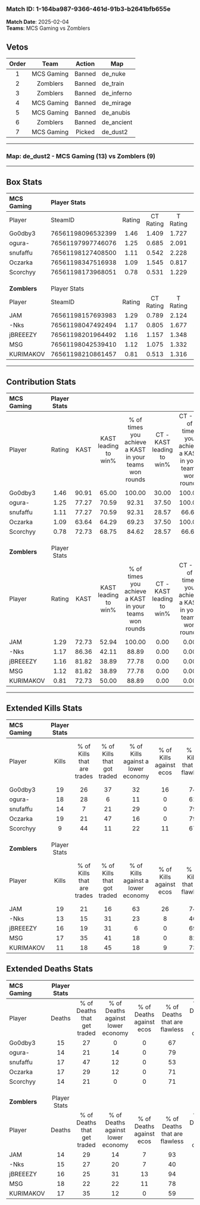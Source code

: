 ### Match ID: 1-164ba987-9366-461d-91b3-b2641bfb655e  
**Match Date**: 2025-02-04  
**Teams**: MCS Gaming vs Zomblers  

## Vetos  

| Order | Team | Action | Map |
| :---: | :--: | :----: | --- |
| 1 | MCS Gaming | Banned | de_nuke |
| 2 | Zomblers | Banned | de_train |
| 3 | Zomblers | Banned | de_inferno |
| 4 | MCS Gaming | Banned | de_mirage |
| 5 | MCS Gaming | Banned | de_anubis |
| 6 | Zomblers | Banned | de_ancient |
| 7 | MCS Gaming | Picked | de_dust2 |

---  

### **Map**: de_dust2 - MCS Gaming (13) vs Zomblers (9)  
---  

## Box Stats  

| **MCS Gaming** | Player Stats      |        |           |          |       |      |       |         |        |      |     |
| :- | :- | :-: | :-: | :-: | :-: | :-: | :-: | :-: | :-: | :-: | :-: |
| Player         | SteamID           | Rating | CT Rating | T Rating | KAST  | ADR  | Kills | Assists | Deaths | K/D  | HS% |
| Go0dby3        | 76561198096532399 |  1.46  |   1.409   |  1.727   | 90.91 | 97.5 |  19   |    8    |   15   | 1.27 | 26  |
| ogura-         | 76561197997746076 |  1.25  |   0.685   |  2.091   | 77.27 | 72.0 |  18   |    6    |   14   | 1.29 | 72  |
| snufaffu       | 76561198127408500 |  1.11  |   0.542   |  2.228   | 77.27 | 91.3 |  14   |   11    |   17   | 0.82 | 64  |
| Oczarka        | 76561198347516938 |  1.09  |   1.545   |  0.817   | 63.64 | 71.3 |  19   |    1    |   17   | 1.12 | 47  |
| Scorchyy       | 76561198173968051 |  0.78  |   0.531   |  1.229   | 72.73 | 47.1 |   9   |    4    |   14   | 0.64 | 11  |
|                |                   |        |           |          |       |      |       |         |        |      |     |
|                |                   |        |           |          |       |      |       |         |        |      |     |
|                |                   |        |           |          |       |      |       |         |        |      |     |
| **Zomblers**   | Player Stats      |        |           |          |       |      |       |         |        |      |     |
| Player         | SteamID           | Rating | CT Rating | T Rating | KAST  | ADR  | Kills | Assists | Deaths | K/D  | HS% |
| JAM            | 76561198157693983 |  1.29  |   0.789   |  2.124   | 72.73 | 87.3 |  19   |    3    |   14   | 1.36 | 31  |
| -Nks           | 76561198047492494 |  1.17  |   0.805   |  1.677   | 86.36 | 91.9 |  13   |    9    |   15   | 0.87 | 76  |
| jBREEEZY       | 76561198201964492 |  1.16  |   1.157   |  1.348   | 81.82 | 76.9 |  16   |    4    |   16   | 1.00 | 31  |
| MSG            | 76561198042539410 |  1.12  |   1.075   |  1.332   | 81.82 | 65.5 |  17   |    4    |   18   | 0.94 | 58  |
| KURIMAKOV      | 76561198210861457 |  0.81  |   0.513   |  1.316   | 72.73 | 56.0 |  11   |    3    |   17   | 0.65 | 45  |
---  

## Contribution Stats  

| **MCS Gaming** | Player Stats |       |                      |                                                        |                           |                                                             |                          |                                                            |
| :- | :-: | :-: | :-: | :-: | :-: | :-: | :-: | :-: |
| Player         |    Rating    | KAST  | KAST leading to win% | % of times you achieve a KAST in your teams won rounds | CT - KAST leading to win% | CT - % of times you achieve a KAST in your teams won rounds | T - KAST leading to win% | T - % of times you achieve a KAST in your teams won rounds |
| Go0dby3        |     1.46     | 90.91 |        65.00         |                         100.00                         |           30.00           |                           100.00                            |          100.00          |                           100.00                           |
| ogura-         |     1.25     | 77.27 |        70.59         |                         92.31                          |           37.50           |                           100.00                            |          100.00          |                           90.00                            |
| snufaffu       |     1.11     | 77.27 |        70.59         |                         92.31                          |           28.57           |                            66.67                            |          100.00          |                           100.00                           |
| Oczarka        |     1.09     | 63.64 |        64.29         |                         69.23                          |           37.50           |                           100.00                            |          100.00          |                           60.00                            |
| Scorchyy       |     0.78     | 72.73 |        68.75         |                         84.62                          |           28.57           |                            66.67                            |          100.00          |                           90.00                            |
|                |              |       |                      |                                                        |                           |                                                             |                          |                                                            |
|                |              |       |                      |                                                        |                           |                                                             |                          |                                                            |
|                |              |       |                      |                                                        |                           |                                                             |                          |                                                            |
| **Zomblers**   | Player Stats |       |                      |                                                        |                           |                                                             |                          |                                                            |
| Player         |    Rating    | KAST  | KAST leading to win% | % of times you achieve a KAST in your teams won rounds | CT - KAST leading to win% | CT - % of times you achieve a KAST in your teams won rounds | T - KAST leading to win% | T - % of times you achieve a KAST in your teams won rounds |
| JAM            |     1.29     | 72.73 |        52.94         |                         100.00                         |           0.00            |                            0.00                             |          90.00           |                           100.00                           |
| -Nks           |     1.17     | 86.36 |        42.11         |                         88.89                          |           0.00            |                            0.00                             |          72.73           |                           88.89                            |
| jBREEEZY       |     1.16     | 81.82 |        38.89         |                         77.78                          |           0.00            |                            0.00                             |          70.00           |                           77.78                            |
| MSG            |     1.12     | 81.82 |        38.89         |                         77.78                          |           0.00            |                            0.00                             |          70.00           |                           77.78                            |
| KURIMAKOV      |     0.81     | 72.73 |        50.00         |                         88.89                          |           0.00            |                            0.00                             |          80.00           |                           88.89                            |
---  

## Extended Kills Stats  

| **MCS Gaming** | Player Stats |                            |                            |                                    |                         |                              |                                 |                                       |                    |           |
| :- | :-: | :-: | :-: | :-: | :-: | :-: | :-: | :-: | :-: | :-: |
| Player         |    Kills     | % of Kills that are trades | % of Kills that got traded | % of Kills against a lower economy | % of Kills against ecos | % of Kills that are flawless | % of Kills that are close duels | % of Kills that are assisted by flash | Pistol Round Kills | AWP Kills |
| Go0dby3        |      19      |             26             |             37             |                 32                 |           16            |              74              |               11                |                   0                   |         2          |     1     |
| ogura-         |      18      |             28             |             6              |                 11                 |            0            |              61              |                0                |                   6                   |         2          |     3     |
| snufaffu       |      14      |             7              |             21             |                 29                 |            0            |              79              |                7                |                  14                   |         4          |     0     |
| Oczarka        |      19      |             21             |             47             |                 16                 |            0            |              79              |                0                |                   5                   |         1          |     3     |
| Scorchyy       |      9       |             44             |             11             |                 22                 |           11            |              67              |                0                |                  11                   |         0          |     6     |
|                |              |                            |                            |                                    |                         |                              |                                 |                                       |                    |           |
|                |              |                            |                            |                                    |                         |                              |                                 |                                       |                    |           |
|                |              |                            |                            |                                    |                         |                              |                                 |                                       |                    |           |
| **Zomblers**   | Player Stats |                            |                            |                                    |                         |                              |                                 |                                       |                    |           |
| Player         |    Kills     | % of Kills that are trades | % of Kills that got traded | % of Kills against a lower economy | % of Kills against ecos | % of Kills that are flawless | % of Kills that are close duels | % of Kills that are assisted by flash | Pistol Round Kills | AWP Kills |
| JAM            |      19      |             21             |             16             |                 63                 |           26            |              74              |                5                |                   0                   |         1          |     8     |
| -Nks           |      13      |             15             |             31             |                 23                 |            8            |              46              |               23                |                  15                   |         1          |     0     |
| jBREEEZY       |      16      |             19             |             31             |                 6                  |            0            |              69              |                0                |                   0                   |         1          |     1     |
| MSG            |      17      |             35             |             41             |                 18                 |            0            |              82              |                0                |                   0                   |         4          |     1     |
| KURIMAKOV      |      11      |             18             |             45             |                 18                 |            9            |              73              |                0                |                   9                   |         1          |     0     |
## Extended Deaths Stats  

| **MCS Gaming** | Player Stats |                             |                                   |                          |                               |                            |                           |               |
| :- | :-: | :-: | :-: | :-: | :-: | :-: | :-: | :-: |
| Player         |    Deaths    | % of Deaths that get traded | % of Deaths against lower economy | % of Deaths against ecos | % of Deaths that are flawless | % of Deaths that are close | % of Deaths while blinded | Deaths to AWP |
| Go0dby3        |      15      |             27              |                 0                 |            0             |              67               |             13             |             0             |       1       |
| ogura-         |      14      |             21              |                14                 |            0             |              79               |             0              |             0             |       2       |
| snufaffu       |      17      |             47              |                12                 |            0             |              53               |             6              |             6             |       3       |
| Oczarka        |      17      |             29              |                12                 |            0             |              71               |             0              |            12             |       1       |
| Scorchyy       |      14      |             21              |                 0                 |            0             |              71               |             7              |             0             |       3       |
|                |              |                             |                                   |                          |                               |                            |                           |               |
|                |              |                             |                                   |                          |                               |                            |                           |               |
|                |              |                             |                                   |                          |                               |                            |                           |               |
| **Zomblers**   | Player Stats |                             |                                   |                          |                               |                            |                           |               |
| Player         |    Deaths    | % of Deaths that get traded | % of Deaths against lower economy | % of Deaths against ecos | % of Deaths that are flawless | % of Deaths that are close | % of Deaths while blinded | Deaths to AWP |
| JAM            |      14      |             29              |                14                 |            7             |              93               |             0              |             7             |       2       |
| -Nks           |      15      |             27              |                20                 |            7             |              40               |             7              |             0             |       5       |
| jBREEEZY       |      16      |             25              |                31                 |            13            |              94               |             0              |             0             |       1       |
| MSG            |      18      |             22              |                22                 |            11            |              78               |             6              |             6             |       5       |
| KURIMAKOV      |      17      |             35              |                12                 |            0             |              59               |             6              |            18             |       0       |

